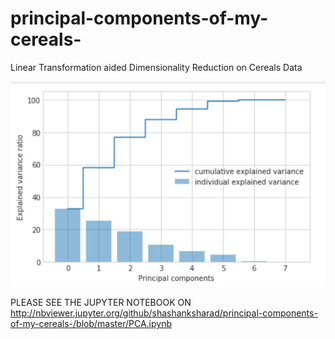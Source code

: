 # principal-components-of-my-cereals-
Linear Transformation aided Dimensionality Reduction on Cereals Data

![alt text](Explainedvariance.png)

PLEASE SEE THE JUPYTER NOTEBOOK ON http://nbviewer.jupyter.org/github/shashanksharad/principal-components-of-my-cereals-/blob/master/PCA.ipynb

